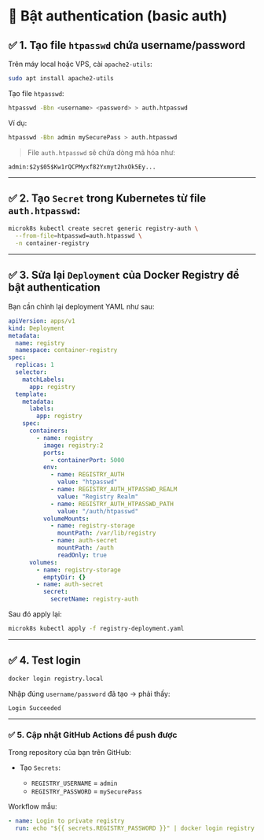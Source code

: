 # 🔐 Bật authentication (basic auth)

## ✅ 1. Tạo file `htpasswd` chứa username/password

Trên máy local hoặc VPS, cài `apache2-utils`:

```bash
sudo apt install apache2-utils
```

Tạo file `htpasswd`:

```bash
htpasswd -Bbn <username> <password> > auth.htpasswd
```

Ví dụ:

```bash
htpasswd -Bbn admin mySecurePass > auth.htpasswd
```

> File `auth.htpasswd` sẽ chứa dòng mã hóa như:

```text
admin:$2y$05$Kw1rQCPMyxf82Yxmyt2hxOk5Ey...
```

---

## ✅ 2. Tạo `Secret` trong Kubernetes từ file `auth.htpasswd`:

```bash
microk8s kubectl create secret generic registry-auth \
  --from-file=htpasswd=auth.htpasswd \
  -n container-registry
```

---

## ✅ 3. Sửa lại `Deployment` của Docker Registry để bật authentication

Bạn cần chỉnh lại deployment YAML như sau:

```yaml
apiVersion: apps/v1
kind: Deployment
metadata:
  name: registry
  namespace: container-registry
spec:
  replicas: 1
  selector:
    matchLabels:
      app: registry
  template:
    metadata:
      labels:
        app: registry
    spec:
      containers:
        - name: registry
          image: registry:2
          ports:
            - containerPort: 5000
          env:
            - name: REGISTRY_AUTH
              value: "htpasswd"
            - name: REGISTRY_AUTH_HTPASSWD_REALM
              value: "Registry Realm"
            - name: REGISTRY_AUTH_HTPASSWD_PATH
              value: "/auth/htpasswd"
          volumeMounts:
            - name: registry-storage
              mountPath: /var/lib/registry
            - name: auth-secret
              mountPath: /auth
              readOnly: true
      volumes:
        - name: registry-storage
          emptyDir: {}
        - name: auth-secret
          secret:
            secretName: registry-auth
```

Sau đó apply lại:

```bash
microk8s kubectl apply -f registry-deployment.yaml
```

---

## ✅ 4. Test login

```bash
docker login registry.local
```

Nhập đúng `username/password` đã tạo → phải thấy:

```text
Login Succeeded
```

---

### ✅ 5. Cập nhật GitHub Actions để push được

Trong repository của bạn trên GitHub:

* Tạo `Secrets`:

  * `REGISTRY_USERNAME` = `admin`
  * `REGISTRY_PASSWORD` = `mySecurePass`

Workflow mẫu:

```yaml
- name: Login to private registry
  run: echo "${{ secrets.REGISTRY_PASSWORD }}" | docker login registry.hnhstudio.site -u ${{ secrets.REGISTRY_USERNAME }} --password-stdin
```
